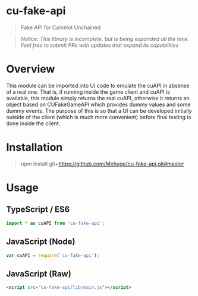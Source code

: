 cu-fake-api
======================
> Fake API for Camelot Unchained

> *Notice: This library is incomplete, but is being expanded all the time.  Feel free to submit PRs with updates that expand its capabilities*

Overview
========
This module can be imported into UI code to emulate the cuAPI in absense of a real one.  That is, if running inside the game client and cuAPI is available, this module simply returns the real cuAPI, otherwise it returns an object based on CUFakeGameAPI which provides dummy values and some dummy events.  The purpose of this is so that a UI can be developed initially outside of the client (which is much more convenient) before final testing is done inside the client.

Installation
============

> npm install git+https://github.com/Mehuge/cu-fake-api.git#master

Usage
=====

TypeScript / ES6
----------------

```javascript
import * as cuAPI from 'cu-fake-api';
```

JavaScript (Node)
-----------------

```javascript
var cuAPI = require('cu-fake-api');
```

JavaScript (Raw)
----------------

```html
<script src="cu-fake-api/lib/main.js"></script>
```
